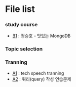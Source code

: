 # File list

### study course
* [B1](https://github.com/TaekGeunLee/study_MongoDB/tree/master/B1) : 정승호 - 맛있는 MongoDB


### Topic selection


### Tranning
* [A1]() : tech speech tranning
* [A2]() : 쿼리(query) 작성 연습문제



